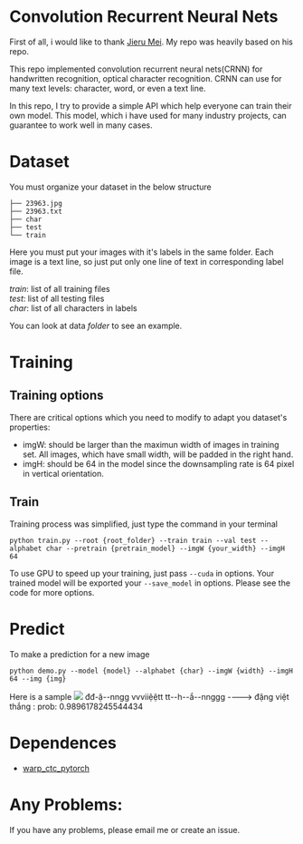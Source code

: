 # Convolution Recurrent Neural Nets
First of all, i would like to thank [Jieru Mei](https://github.com/meijieru/crnn.pytorch). My repo was heavily based on his repo.

This repo implemented convolution recurrent neural nets(CRNN) for handwritten recognition, optical character recognition. CRNN can use for many text levels: character, word, or even a text line.

In this repo, I try to provide a simple API which help everyone can train their own model. This model, which i have used for many industry projects, can guarantee to work well in many cases.

# Dataset
You must organize your dataset in the below structure
```
├── 23963.jpg
├── 23963.txt
├── char
├── test
└── train
```
Here you must put your images with it's labels in the same folder. Each image is a text line, so just put only one line of text in corresponding label file.

*train*: list of all training files <br />
*test*: list of all testing files <br />
*char*: list of all characters in labels <br />

You can look at data *folder* to see an example. 

# Training
## Training options
There are critical options which you need to modify to adapt you dataset's properties:
* imgW: should be larger than the maximun width of images in training set. All images, which have small width, will be padded in the right hand.
* imgH: should be 64 in the model since the downsampling rate is 64 pixel in vertical orientation.

## Train
Training process was simplified, just type the command in your terminal

```
python train.py --root {root_folder} --train train --val test --alphabet char --pretrain {pretrain_model} --imgW {your_width} --imgH 64
```
To use GPU to speed up your training, just pass ``--cuda`` in options. Your trained model will be exported your `--save_model` in options. Please see the code for more options.

# Predict
To make a prediction for a new image

```
python demo.py --model {model} --alphabet {char} --imgW {width} --imgH 64 --img {img}
```
Here is a sample
![](https://raw.githubusercontent.com/pbcquoc/crnn/master/data/18449-2_10-4.jpg)
đđ-ặ--nngg   vvviiệệtt  tt--h--ắ--nnggg  ----> đặng việt thắng      : prob: 0.9896178245544434

# Dependences
* [warp_ctc_pytorch](https://github.com/SeanNaren/warp-ctc/tree/pytorch_bindings/pytorch_binding)

# Any Problems:
If you have any problems, please email me or create an issue.
